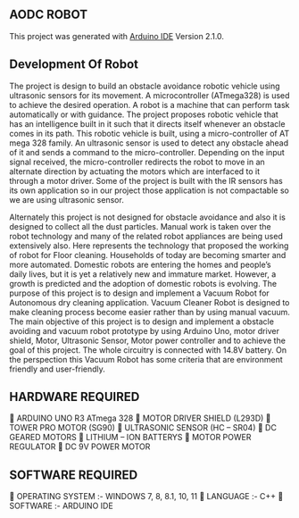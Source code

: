 ## AODC ROBOT 

This project was generated with [Arduino IDE](https://www.arduino.cc/en/software) Version 2.1.0.

## Development Of Robot
The project is design to build an obstacle avoidance robotic vehicle using ultrasonic sensors for its movement. A microcontroller (ATmega328) is used to achieve the desired operation. A robot is a machine that can perform task automatically or with guidance. The project proposes robotic vehicle that has an intelligence built in it such that it directs itself whenever an obstacle comes in its path. This robotic vehicle is built, using a micro-controller of AT mega 328 family. An ultrasonic sensor is used to detect any obstacle ahead of it and sends a command to the micro-controller. Depending on the input signal received, the micro-controller redirects the robot to move in an alternate direction by actuating the motors which are interfaced to it through a motor driver. Some of the project is built with the IR sensors has its own application so in our project those application is not compactable so we are using ultrasonic sensor.

Alternately this project is not designed for obstacle avoidance and also it is designed to collect all the dust particles. Manual work is taken over the robot technology and many of the related robot appliances are being used extensively also. Here represents the technology that proposed the working of robot for Floor cleaning. Households of today are becoming smarter and more automated. Domestic robots are entering the homes and people’s daily lives, but it is yet a relatively new and immature market. However, a growth is predicted and the adoption of domestic robots is evolving. The purpose of this project is to design and implement a Vacuum Robot for Autonomous dry cleaning application. Vacuum Cleaner Robot is designed to make cleaning process become easier rather than by using manual vacuum. The main objective of this project is to design and implement a obstacle avoiding and vacuum robot prototype by using Arduino Uno, motor driver shield, Motor, Ultrasonic Sensor, Motor power controller and to achieve the goal of this project. The whole circuitry is connected with 14.8V battery. On the perspection this Vacuum Robot has some criteria that are environment friendly and user-friendly.

## HARDWARE REQUIRED

	ARDUINO UNO R3 ATmega 328
	MOTOR DRIVER SHIELD  (L293D)
	TOWER PRO MOTOR  (SG90)
	ULTRASONIC SENSOR  (HC – SR04)
	DC GEARED MOTORS 
	LITHIUM – ION BATTERYS
	MOTOR POWER REGULATOR
	DC 9V POWER MOTOR

## SOFTWARE REQUIRED

	OPERATING SYSTEM	:-  WINDOWS 7, 8, 8.1, 10, 11
	LANGUAGE			:-  C++
	SOFTWARE 			:-  ARDUINO IDE


